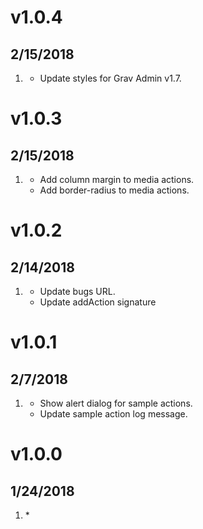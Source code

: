 # v1.0.4
## 2/15/2018

1. [](#new)
    * Update styles for Grav Admin v1.7.

# v1.0.3
## 2/15/2018

1. [](#new)
    * Add column margin to media actions.
    * Add border-radius to media actions.
    
# v1.0.2
## 2/14/2018

1. [](#new)
    * Update bugs URL.
    * Update addAction signature

# v1.0.1
## 2/7/2018

1. [](#new)
    * Show alert dialog for sample actions.
    * Update sample action log message.

# v1.0.0
##  1/24/2018

1. [](#Initial)
    * 